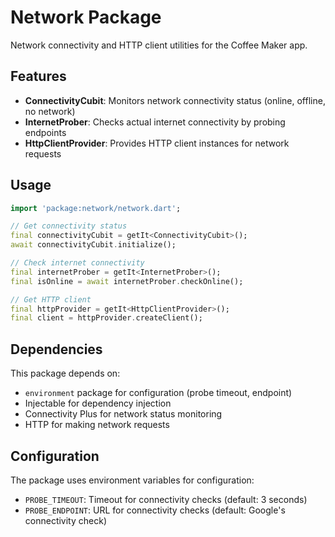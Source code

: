 # Network Package

Network connectivity and HTTP client utilities for the Coffee Maker app.

## Features

- **ConnectivityCubit**: Monitors network connectivity status (online, offline, no network)
- **InternetProber**: Checks actual internet connectivity by probing endpoints
- **HttpClientProvider**: Provides HTTP client instances for network requests

## Usage

```dart
import 'package:network/network.dart';

// Get connectivity status
final connectivityCubit = getIt<ConnectivityCubit>();
await connectivityCubit.initialize();

// Check internet connectivity
final internetProber = getIt<InternetProber>();
final isOnline = await internetProber.checkOnline();

// Get HTTP client
final httpProvider = getIt<HttpClientProvider>();
final client = httpProvider.createClient();
```

## Dependencies

This package depends on:
- `environment` package for configuration (probe timeout, endpoint)
- Injectable for dependency injection
- Connectivity Plus for network status monitoring
- HTTP for making network requests

## Configuration

The package uses environment variables for configuration:
- `PROBE_TIMEOUT`: Timeout for connectivity checks (default: 3 seconds)
- `PROBE_ENDPOINT`: URL for connectivity checks (default: Google's connectivity check)
